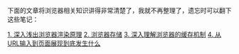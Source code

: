 下面的文章将浏览器相关知识讲得非常清楚了，我就不再整理了，遗忘时可以翻下这些笔记：

[1. 深入浅出浏览器渲染原理](https://github.com/ljianshu/Blog/issues/51)
[2. 浏览器存储](https://github.com/ljianshu/Blog/issues/25)
[3. 深入理解浏览器的缓存机制](https://github.com/ljianshu/Blog/issues/23)
[4. 从URL输入到页面展现到底发生什么](https://github.com/ljianshu/Blog/issues/24)
